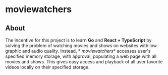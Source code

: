 # moviewatchers

## About

The incentive for this project is to learn **Go** and **React + TypeScript** by solving the problem
of watching movies and shows on websites with low graphic and audio quality. Instead, *
*moviewatchers** accesses user's specified memory storage, with approval, populating a web page with
all movies and shows. This gives easy access and playback of all user favorite videos locally on
their specified storage.